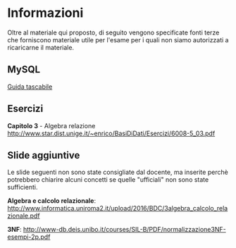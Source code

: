 # Informazioni
Oltre al materiale qui proposto, di seguito vengono specificate fonti terze che forniscono materiale utile per l'esame per i quali non siamo autorizzati a ricaricarne il materiale.

## MySQL
[Guida tascabile](https://github.com/Guray00/IngegneriaInformatica/blob/master/PRIMO%20ANNO/II%20SEMESTRE/Basi%20di%20dati/MySQL%20Guida%20Tascabile.md)
## Esercizi

**Capitolo 3** - Algebra relazione
http://www.star.dist.unige.it/~enrico/BasiDiDati/Esercizi/6008-5_03.pdf

## Slide aggiuntive
Le slide seguenti non sono state consigliate dal docente, ma inserite perchè potrebbero chiarire alcuni concetti se quelle "ufficiali" non sono state sufficienti. 

**Algebra e calcolo relazionale**: http://www.informatica.uniroma2.it/upload/2016/BDC/3algebra_calcolo_relazionale.pdf <br>

**3NF**: http://www-db.deis.unibo.it/courses/SIL-B/PDF/normalizzazione3NF-esempi-2p.pdf
